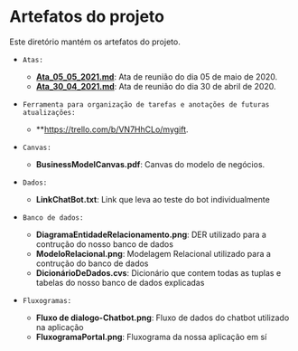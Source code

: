 # Artefatos do projeto

Este diretório mantém os artefatos do projeto. 

* `Atas:`
	* **[Ata_05_05_2021.md](https://github.com/MarcosAniCury/MyGift_Doc/blob/main/artefatos/Atas/Ata_30_04_2021.md)**: Ata de reunião do dia 05 de maio de 2020.
	* **[Ata_30_04_2021.md](https://github.com/MarcosAniCury/MyGift_Doc/blob/main/artefatos/Atas/Ata_05_05_2021.md)**: Ata de reunião do dia 30 de abril de 2020.

* `Ferramenta para organização de tarefas e anotações de futuras atualizações:` 
 	* **https://trello.com/b/VN7HhCLo/mygift.

* `Canvas:`
	* **BusinessModelCanvas.pdf**: Canvas do modelo de negócios.

* `Dados:`
	* **LinkChatBot.txt**: Link que leva ao teste do bot individualmente

* `Banco de dados:`
	* **DiagramaEntidadeRelacionamento.png**: DER utilizado para a contrução do nosso banco de dados
	* **ModeloRelacional.png**: Modelagem Relacional utilizado para a contrução do banco de dados
	* **DicionárioDeDados.cvs**: Dicionário que contem todas as tuplas e tabelas do nosso banco de dados explicadas

* `Fluxogramas:`
	* **Fluxo de dialogo-Chatbot.png**: Fluxo de dados do chatbot utilizado na aplicação
	* **FluxogramaPortal.png**: Fluxograma da nossa aplicação em sí 	
